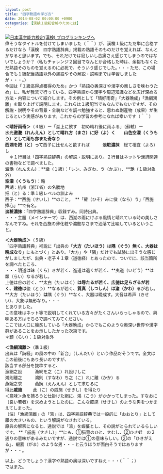 ```yaml
---
layout: post
title: "四字熟語の学び方"
date: 2014-08-02 00:00:00 +0900
categories: [漢検１級初合格のためには]
---
```


[![](/syuusyuu9701/assets/images/四字熟語の学び方-br_c_3028_1.gif)](http://blog.with2.net/link.php?1659096:3028 "日本漢字能力検定(漢検) ブログランキングへ")[日本漢字能力検定(漢検) ブログランキングへ](http://blog.with2.net/link.php?1659096:3028)  
偉そうなタイトルを付けてしまいました（＾＾）が、漢検１級にただ単に合格するだけなら「漢検　四字熟語辞典」掲載の熟語そのものだけを覚えれば、なんとかなると思います。でも、それだけでは寂しいし苦痛さえ感じてしまうのではないでしょうか？（私もチャレンジ２回目でなんとか合格した時は、余裕もなくただ熟語そのものを覚えるのに必死で、そういう感じでした。・・・ただ、この場合でも１級配当熟語以外の熟語やその解説・説明までは学習しましたが・・・。）  
今回は「１級高得点獲得のため」かつ「熟語の奥深さや漢字の楽しさを味わうため」に、私が我流で行っている、四字熟語から漢字や周辺知識などを広げ深める方法・内容について紹介します。その例として「晴好雨奇」「大器晩成」「漁網鴻離」を取り上げて説明します。これらは１級配当でもなんでもないですが、その解説・説明やその背景・全貌などを調べ勉強すると、思わぬ副産物（成果）が生じるという実感があります。これからの学習の参考になれば幸いです（＾＾）  
  
**＜晴好雨奇＞**（４級）ー「湖上に飲す　初め晴れ後に雨ふる」（蘇軾）ー  
水光**瀲灔（れんえん）**として晴れ方（まさ）に好（よ）く　　山色**空濛（くうもう）**として雨も亦また奇なり  
西湖を**把（と）って**西子に比せんと欲すれば　　　**淡粧濃抹**　総て相宜（よろ）し  
　＊１行目は「四字熟語辞典」の解説・説明にあり。２行目はネットや漢詩関連の書物などで調べました。  
瀲灔（れんえん）：**瀲（１級）：「レン、みぎわ、う（かぶ）」、**灔（１級対象外）  
**空濛（くうもう**）：略  
西湖：杭州（浙江省）の名勝地  
把（と）る：準１級レベルの訓よみ  
西子：**西施（せいし）**のこと。　**「顰（ひそ）みに傚（なら）う」「西施捧心」**で有名。  
**淡粧濃抹**：「四字熟語辞典」収録ずみ。同詩出典。  
・・・主題（メインテーマ）は、西湖の雨にけぶる風情と晴れている時の美しさなんですね。それを西施の薄化粧や濃艶なさまで洒落て比喩しているということ。  
  
**＜大器晩成＞**（５級）  
「四字熟語辞典」補説に「出典の「**大方（たいほう）は隅（ぐう）無く、大器は晩成なり**」にもとづく」とあり。「大方」や「隅」だけでも試験に出そうな感じがしましたが、出典・老子４１章（道徳経）とあったので、ついでに、該当箇所を調べたところ、  
・・・明道は昧（くら）きが若く、進道は退くが若く、**夷道（いどう）**は纇（らい）なるが若し。   
上徳は谷の若く、**太白（たいはく）**は辱たるが若く、広徳は足らざるが若く、建徳は**偸（とう）**なるが若く、**質真（しつしん）**は**渝（かわ）る**が若し。**大方（たいほう）**は**隅（ぐう）**なく、大器は晩成す。大音は希声（きせい）、大象は無形なり。・・・  
とありました。  
この意味はネット等で説明してくれている方々がたくさんいらっしゃるので、興味ある方はそちらで調べてみてください。  
ここでは人口に膾炙している「大器晩成」からでもこのような奥深い世界や漢字群があることをお示ししたかった次第です。  
＊纇（らい）：１級対象外  
  
**＜漁網鴻離＞**（準１級）  
出典は「詩経」の風の中の「新台」（しんだい）という作品だそうです。全文はこの前後にもあり長いのですが、  
該当する部分を抜粋すると、  
漁網之設　　　漁網を之（こ）れ設けしに  
鴻則離之　　　鴻則（すなわ）ち之（こ）れに離（かか）る  
燕婉之求　　　燕婉（えんえん）として求むるに  
得此**戚施** 　　 此（こ）の戚施（せきし）を得たり  
＜意味＞魚を捕ろうと仕掛けた網に、鴻（こう）がかかってしまった。すなおに（良い若者）を求めようとしたのに、こんな戚施（せきし）のような男をつかまえてしまった。   
（注）「漁網鴻離」の「鴻」は、四字熟語辞典では一般的に「おおとり」として雁の大きいもの、という解説がなされている。  
原典の解釈になると、通説では「鴻」を蝦蟇とし、その説がとられているらしいです。 **「戚施（せきし）」**にも、①猫背のひと、せむし、②ひき蛙　の２通りの意味があるみたいですが、通説では①の意味らしい。②の「ひきがえる」、蝦蟇（がま）のような男・・・と云うほうが面白そうではありますが・・・。  
  
以上、どうでしょう？漢字や熟語の奥は深いですねえ・・・（＾＾；）  
ではまた。  
  
  